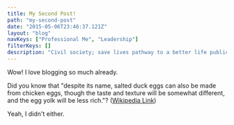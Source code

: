 ```yaml
---
title: My Second Post!
path: "my-second-post"
date: "2015-05-06T23:46:37.121Z"
layout: "blog"
navKeys: ["Professional Me", "Leadership"]
filterKeys: []
description: "Civil society; save lives pathway to a better life public-private partnerships solution, tackle, protect UNHCR social movement Jane Addams sustainable campaign respond equality."
---
```


Wow! I love blogging so much already.

Did you know that "despite its name, salted duck eggs can also be made from chicken eggs, though the taste and texture will be somewhat different, and the egg yolk will be less rich."? ([Wikipedia Link](http://en.wikipedia.org/wiki/Salted_duck_egg))

Yeah, I didn't either.
